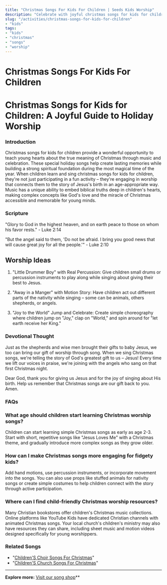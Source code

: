 ```yaml
---
title: "Christmas Songs For Kids For Children | Seeds Kids Worship"
description: "Celebrate with joyful christmas songs for kids for children featuring biblical Christmas themes. Holiday worship music for children and families."
slug: "/activities/christmas-songs-for-kids-for-children"
- "kids"
tags:
- "kids"
- "christmas"
- "songs"
- "worship"
---
```


# Christmas Songs For Kids For Children

# Christmas Songs for Kids for Children: A Joyful Guide to Holiday Worship

### Introduction
Christmas songs for kids for children provide a wonderful opportunity to teach young hearts about the true meaning of Christmas through music and celebration. These special holiday songs help create lasting memories while building a strong spiritual foundation during the most magical time of the year. When children learn and sing christmas songs for kids for children, they're not just participating in a fun activity – they're engaging in worship that connects them to the story of Jesus's birth in an age-appropriate way. Music has a unique ability to embed biblical truths deep in children's hearts, making complex concepts like God's love and the miracle of Christmas accessible and memorable for young minds.

### Scripture
"Glory to God in the highest heaven, and on earth peace to those on whom his favor rests." - Luke 2:14

"But the angel said to them, 'Do not be afraid. I bring you good news that will cause great joy for all the people.'" - Luke 2:10

## Worship Ideas
1. "Little Drummer Boy" with Real Percussion: Give children small drums or percussion instruments to play along while singing about giving their best to Jesus.

2. "Away in a Manger" with Motion Story: Have children act out different parts of the nativity while singing – some can be animals, others shepherds, or angels.

3. "Joy to the World" Jump and Celebrate: Create simple choreography where children jump on "Joy," clap on "World," and spin around for "let earth receive her King."

### Devotional Thought
Just as the shepherds and wise men brought their gifts to baby Jesus, we too can bring our gift of worship through song. When we sing Christmas songs, we're telling the story of God's greatest gift to us – Jesus! Every time we lift our voices in praise, we're joining with the angels who sang on that first Christmas night.

Dear God, thank you for giving us Jesus and for the joy of singing about His birth. Help us remember that Christmas songs are our gift back to you. Amen.

### FAQs

### What age should children start learning Christmas worship songs?
Children can start learning simple Christmas songs as early as age 2-3. Start with short, repetitive songs like "Jesus Loves Me" with a Christmas theme, and gradually introduce more complex songs as they grow older.

### How can I make Christmas songs more engaging for fidgety kids?
Add hand motions, use percussion instruments, or incorporate movement into the songs. You can also use props like stuffed animals for nativity songs or create simple costumes to help children connect with the story through active participation.

### Where can I find child-friendly Christmas worship resources?
Many Christian bookstores offer children's Christmas music collections. Online platforms like YouTube Kids have dedicated Christian channels with animated Christmas songs. Your local church's children's ministry may also have resources they can share, including sheet music and motion videos designed specifically for young worshippers.

### Related Songs

- "[Children'S Choir Songs For Christmas](/activities/children-s-choir-songs-for-christmas/)"
- "[Children'S Church Songs For Christmas](/activities/children-s-church-songs-for-christmas/)"

---

**Explore more:** [Visit our song shop](https://seedskidsworship.com/shop)**

<!-- Schema Markup -->
<script type="application/ld+json">
{
  "@context": "https://schema.org",
  "@type": "MusicRecording",
  "name": "Christmas Songs For Kids For Children",
  "byArtist": {
    "@type": "MusicGroup",
    "name": "Seeds Kids Worship"
  },
  "isFamilyFriendly": true,
  "url": "https://seedskidsworship.com/activities/christmas-songs-for-kids-for-children/"
}
</script>